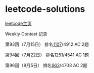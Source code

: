 # leetcode-solutions
[leetcode主页](https://leetcode-cn.com/yunachiyan/)

Weekly Contest 记录

第93回（7月15日） 排名[1107](https://leetcode.com/contest/weekly-contest-93/ranking/45/)/4912 AC 2题

第94回（7月22日） 排名[1251](https://leetcode.com/contest/weekly-contest-94/ranking/51/)/4541 AC 1题

第96回（8月5日） 排名[663](https://leetcode.com/contest/weekly-contest-96/ranking/27/)/4703 AC 2题

